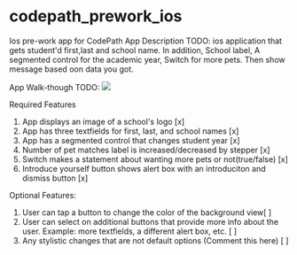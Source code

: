 # codepath_prework_ios
Ios pre-work app for CodePath
App Description
TODO: ios application that gets student'd first,last and school name. In addition, School label, A segmented control for the academic year, Switch for more pets. Then show message based oon data you got.

App Walk-though
TODO: ![](https://i.imgur.com/a/gE33X52.gif)

Required Features
1. App displays an image of a school's logo [x]
2. App has three textfields for first, last, and school names [x]
3. App has a segmented control that changes student year [x]
4. Number of pet matches label is increased/decreased by stepper [x]
5. Switch makes a statement about wanting more pets or not(true/false) [x]
6. Introduce yourself button shows alert box with an introduciton and dismiss button [x]

Optional Features:
1. User can tap a button to change the color of the background view[ ]
3. User can select on additional buttons that provide more info about the user. Example: more textfields, a different alert box, etc. [ ]
4. Any stylistic changes that are not default options (Comment this here) [ ]
